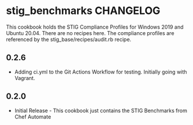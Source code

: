 # stig_benchmarks CHANGELOG

This cookbook holds the STIG Compliance Profiles for Windows 2019 and Ubuntu 20.04. There are no recipes here. The compliance profiles are referenced by the stig_base/recipes/audit.rb recipe.

## 0.2.6

* Adding ci.yml to the Git Actions Workflow for testing. Initially going with Vagrant.

## 0.2.0

* Initial Release - This cookbook just contains the STIG Benchmarks from Chef Automate

